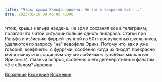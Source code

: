```yaml
---
title: "Чтож, крыша Ральфа найдена. Не зря я сохранял всё ..."
date: 2023-06-10 09:46:00 +0300
---
```


Чтож, крыша Ральфа найдена. Не зря я сохранял всё в телеграмм, полагая что в этой ситуации больше одного пидараса.
Статьи про Ральфа и избиению фуррей группой из 50ти вооруженных школьников, удаляются по запросу "не" педофила Эрика. Потому что, как я уже говорил, конфликты, с фуррями, особенно когда их пиздят, прекрасно монетизируются, в данном случае любимцем тупоёбых малолеток Эриком.
И, главный вопрос, особенно к его дегенеративным фанатам: чё с ебалом?
#вролик


[Вложение](https://vk.com/photo41076938_457249939)
[Вложение](https://vk.com/photo41076938_457249942)
[Вложение](https://vk.com/photo41076938_457249943)
